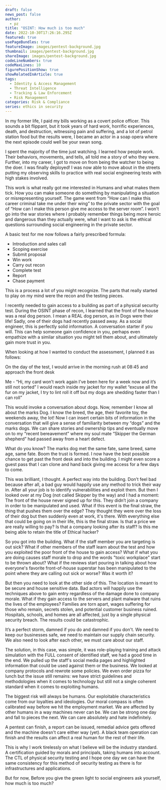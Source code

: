 ```yaml
---
draft: false
news_post: false
author:
  - pz
title: "OSINT: How much is too much"
date: 2022-10-30T17:26:16.295Z
featured: true
usePageBundles: true
featureImage: images/pentest-background.jpg
thumbnail: images/pentest-background.jpg
shareImage: images/pentest-background.jpg
codeLineNumbers: true
codeMaxLines: 10
figurePositionShow: true
showRelatedInArticle: true
tags:
  - Identity & Access Management
  - Threat Intelligence
  - Tracking & Law Enforcement
  - Risk Management
categories: Risk & Compliance
series: ethics in security
---
```

In my former life, I paid my bills working as a covert police officer. This sounds a bit flippant, but it took years of hard work, horrific experiences, death, and destruction, witnessing pain and suffering, and a lot of petrol station food but the results were, I became an actor in a soap opera where the next episode could well be your swan song.

I spent the majority of the time just watching. I learned how people work. Their behaviors, movements, and tells, all told me a story of who they were. Further, into my career, I got to move on from being the watcher to being the doer. I was finally deployed! I was now able to move about in the streets putting my observing skills to practice with real social engineering tests with high stakes involved.

This work is what really got me interested in Humans and what makes them tick. How you can make someone do something by manipulating a situation or misrepresenting yourself.  The game went from “How can I make this career criminal take me under their wing” to the private sector with the goal of “How can I make this person give me access to the server room”.  I won't go into the war stories where I probably remember things being more heroic and dangerous than they actually were, what I want to ask is the ethical questions surrounding social engineering in the private sector.

A basic test for me now follows a fairly prescribed formula:

* Introduction and sales call 
* Scoping exercise
* Submit proposal
* Win work
* Carry out recon
* Complete test
* Report
* Chase payment

This is a process a lot of you might recognize. The parts that really started to play on my mind were the recon and the testing pieces.

I recently needed to gain access to a building as part of a physical security test. During the OSINT phase of recon, I learned that the front of the house was a real dog person. I mean a REAL dog person, as in Dogs were their life! Sadly, one of their dogs had recently passed away. As a social engineer, this is perfectly solid information. A conversation starter if you will. This can help someone gain confidence in you, perhaps even empathize with a similar situation you might tell them about, and ultimately gain more trust in you.

When looking at how I wanted to conduct the assessment, I planned it as follows:

On the day of the test, I would arrive in the morning rush at 08:45 and approach the front desk

Me - “Hi, my card won’t work again I’ve been here for a week now and it’s still not sorted” I would reach inside my jacket for my wallet “excuse all the fur on my jacket, I try to lint roll it off but my dogs are shedding faster than I can roll”

This would invoke a conversation about dogs. Now, remember I know all about the marks Dog. I know the breed, the age, their favorite toy, the weekends away, the lot! Now I can insert certain bits of information in the conversation that will give a sense of familiarity between my “dogs” and the marks dogs. We can share stories and ownership tips and eventually move on to my “recent bereavement” where my soul mate “Skipper the German shepherd” had passed away from a heart defect.

What do you know? The marks dog met the same fate, same breed, same age, same fate. Boom the trust is formed. I now have the best possible chance to get past the front desk and into the building. I might even score a guest pass that I can clone and hand back giving me access for a few days to come. 

This was brilliant, I thought. A perfect way into the building. Don’t feel bad because after all, a bad guy would happily use any method to trick their way in. After all your job is to identify vulnerabilities and exploit them.  But then I looked over at my Dog (not called Skipper by the way) and I had a moment: The front of the house never signed up for this.  They didn’t join a company in order to be manipulated and used. What if this event is the final straw, the thing that pushes them over the edge? They thought they were over the loss of their dog but then suddenly even at work, it's there. With everything else that could be going on in their life, this is the final straw.  Is that a price we are really willing to pay? Is that a company looking after its staff? Is this me being able to retain the title of Ethical hacker?

So you got into the building. What if the staff member you are targeting is out sick? What if other members of the staff learn about the test and how you exploited the poor front of the house to gain access? What if what you are doing causes staff morale to drop and the words "toxic workplace" start to be thrown about? What if the reviews start pouring in talking about how everyone's favorite front-of-house superstar has been manipulated to the point where they are calling out sick or worse? Was it worth it?

But then you need to look at the other side of this. The location is meant to be secure and house sensitive data. Bad actors will happily use the techniques above to gain entry regardless of the damage done to company morale. What if they gain access to the servers and plant malware that ruins the lives of the employees? Families are torn apart, wages suffering for those who remain, secrets stolen, and potential customer business ruined. Hospitals, schools, and homes are all affected, just by a single physical security breach. The results could be catastrophic.

It’s a perfect storm, damned if you do and damned if you don't.  We need to keep our businesses safe, we need to maintain our supply chain security. We also need to look after each other, we must care about our staff.

The solution, in this case, was simple, it was role-playing training and attack simulation with the FULL consent of identified staff, we had a good time in the end. We pulled up the staff's social media pages and highlighted information that could be used against them or the business. We looked at company protocols and rewrote some policies. We even order pizza for lunch but the issue still remains: we have strict guidelines and methodologies when it comes to technology but still not a single coherent standard when it comes to exploiting humans.

The biggest risk will always be humans. Our exploitable characteristics come from our loyalties and ideologies. Our moral compass is often calibrated way before we hit the employment market. We are affected by other humans in a way machines never can be. We can be strong one day and fall to pieces the next. We can care absolutely and hate indefinitely.

A pentest can finish, a report can be issued, remedial advice gets offered and the machine doesn't care either way (yet). A black team operation can finish and the results can affect a real human for the rest of their life.

This is why I work tirelessly on what I believe will be the industry standard. A certification guided by morals and principals, taking humans into account. The CTL of physical security testing and I hope one day we can have the same consistency for this method of security testing as there is for infrastructures and applications.

But for now, Before you give the green light to social engineers ask yourself, how much is too much?